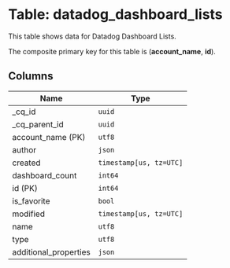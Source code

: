 # Table: datadog_dashboard_lists

This table shows data for Datadog Dashboard Lists.

The composite primary key for this table is (**account_name**, **id**).

## Columns

| Name          | Type          |
| ------------- | ------------- |
|_cq_id|`uuid`|
|_cq_parent_id|`uuid`|
|account_name (PK)|`utf8`|
|author|`json`|
|created|`timestamp[us, tz=UTC]`|
|dashboard_count|`int64`|
|id (PK)|`int64`|
|is_favorite|`bool`|
|modified|`timestamp[us, tz=UTC]`|
|name|`utf8`|
|type|`utf8`|
|additional_properties|`json`|